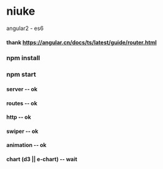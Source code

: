 # niuke
angular2 - es6  
#### thank https://angular.cn/docs/ts/latest/guide/router.html
### npm install
### npm start
#### server  -- ok
#### routes  -- ok
#### http    -- ok
#### swiper  -- ok
#### animation -- ok
#### chart (d3 || e-chart)   -- wait

